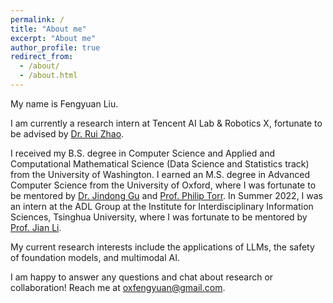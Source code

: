```yaml
---
permalink: /
title: "About me"
excerpt: "About me"
author_profile: true
redirect_from: 
  - /about/
  - /about.html 
---
```



My name is Fengyuan Liu.

I am currently a research intern at Tencent AI Lab & Robotics X, fortunate to be advised by [Dr. Rui Zhao](https://ruizhaogit.github.io/). 

I received my B.S. degree in Computer Science and Applied and Computational Mathematical Science (Data Science and Statistics track) from the University of Washington. I earned an M.S. degree in Advanced Computer Science from the University of Oxford, where I was fortunate to be mentored by  [Dr. Jindong Gu](https://jindonggu.github.io/) and [Prof. Philip Torr](https://scholar.google.com/citations?user=kPxa2w0AAAAJ&hl=en). In Summer 2022, I was an intern at the ADL Group at the Institute for Interdisciplinary Information Sciences, Tsinghua University, where I was fortunate to be mentored by [Prof. Jian Li](http://people.iiis.tsinghua.edu.cn/~jianli/).

My current research interests include the applications of LLMs, the safety of foundation models, and multimodal AI.

I am happy to answer any questions and chat about research or collaboration! Reach me at oxfengyuan@gmail.com.
